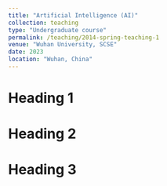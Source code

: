 ```yaml
---
title: "Artificial Intelligence (AI)"
collection: teaching
type: "Undergraduate course"
permalink: /teaching/2014-spring-teaching-1
venue: "Wuhan University, SCSE"
date: 2023
location: "Wuhan, China"
---
```


Heading 1
======

Heading 2
======

Heading 3
======
